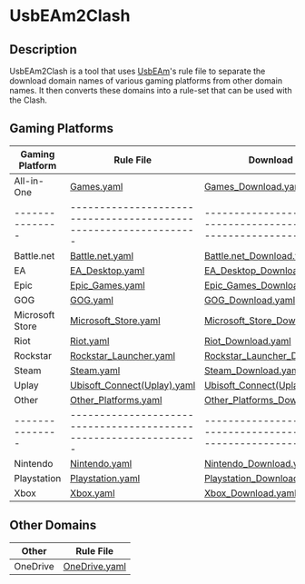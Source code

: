 # UsbEAm2Clash

## Description

UsbEAm2Clash is a tool that uses [UsbEAm](https://github.com/dogfight360/UsbEAm)'s rule file to separate the download domain names of various gaming platforms from other domain names. It then converts these domains into a rule-set that can be used with the Clash.

## Gaming Platforms

| Gaming Platform | Rule File                                                        | Download Rule File                                                                 |
| --------------- | ---------------------------------------------------------------- | ---------------------------------------------------------------------------------- |
| All-in-One      | [Games.yaml](Clash/Games.yaml)                                   | [Games_Download.yaml](Clash/Games_Download.yaml)                                   |
| --------------- | ---------------------------------------------------------------- | ---------------------------------------------------------------------------------- |
| Battle.net      | [Battle.net.yaml](Clash/Battle.net.yaml)                         | [Battle.net_Download.yaml](Clash/Battle.net_Download.yaml)                         |
| EA              | [EA_Desktop.yaml](Clash/EA_Desktop.yaml)                         | [EA_Desktop_Download.yaml](Clash/EA_Desktop_Download.yaml)                         |
| Epic            | [Epic_Games.yaml](Clash/Epic_Games.yaml)                         | [Epic_Games_Download.yaml](Clash/Epic_Games_Download.yaml)                         |
| GOG             | [GOG.yaml](Clash/GOG.yaml)                                       | [GOG_Download.yaml](Clash/GOG_Download.yaml)                                       |
| Microsoft Store | [Microsoft_Store.yaml](Clash/Microsoft_Store.yaml)               | [Microsoft_Store_Download.yaml](Clash/Microsoft_Store_Download.yaml)               |
| Riot            | [Riot.yaml](Clash/Riot.yaml)                                     | [Riot_Download.yaml](Clash/Riot_Download.yaml)                                     |
| Rockstar        | [Rockstar_Launcher.yaml](Clash/Rockstar_Launcher.yaml)           | [Rockstar_Launcher_Download.yaml](Clash/Rockstar_Launcher_Download.yaml)           |
| Steam           | [Steam.yaml](Clash/Steam.yaml)                                   | [Steam_Download.yaml](Clash/Steam_Download.yaml)                                   |
| Uplay           | [Ubisoft_Connect(Uplay).yaml](Clash/Ubisoft_Connect(Uplay).yaml) | [Ubisoft_Connect(Uplay)_Download.yaml](Clash/Ubisoft_Connect(Uplay)_Download.yaml) |
| Other           | [Other_Platforms.yaml](Clash/Other_Platforms.yaml)               | [Other_Platforms_Download.yaml](Clash/Other_Platforms_Download.yaml)               |
| --------------- | ---------------------------------------------------------------- | ---------------------------------------------------------------------------------- |
| Nintendo        | [Nintendo.yaml](Clash/Nintendo.yaml)                             | [Nintendo_Download.yaml](Clash/Nintendo_Download.yaml)                             |
| Playstation     | [Playstation.yaml](Clash/Playstation.yaml)                       | [Playstation_Download.yaml](Clash/Playstation_Download.yaml)                       |
| Xbox            | [Xbox.yaml](Clash/Xbox.yaml)                                     | [Xbox_Download.yaml](Clash/Xbox_Download.yaml)                                     |

## Other Domains

| Other    | Rule File                            |
| -------- | ------------------------------------ |
| OneDrive | [OneDrive.yaml](Clash/OneDrive.yaml) |

